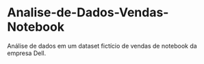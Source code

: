 # Analise-de-Dados-Vendas-Notebook
Análise de dados em um dataset fictício de vendas de notebook da empresa Dell.
